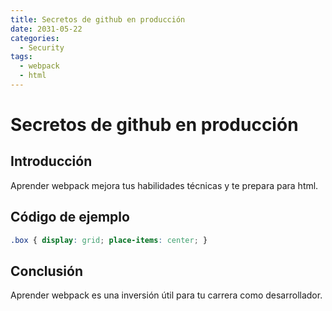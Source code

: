 ```yaml
---
title: Secretos de github en producción
date: 2031-05-22
categories:
  - Security
tags:
  - webpack
  - html
---
```


# Secretos de github en producción

## Introducción

Aprender webpack mejora tus habilidades técnicas y te prepara para html.

## Código de ejemplo

```css
.box { display: grid; place-items: center; }
```

## Conclusión

Aprender webpack es una inversión útil para tu carrera como desarrollador.